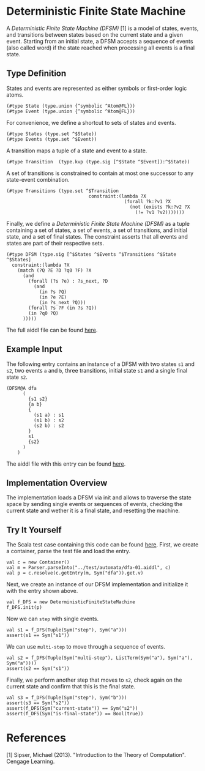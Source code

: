 # Deterministic Finite State Machine

A *Deterministic Finite State Machine (DFSM)* [1] is a model of states, events, and
transitions between states based on the current state and a given
event. Starting from an initial state, a DFSM accepts a sequence of events (also
called word) if the state reached when processing all events is a final state.

## Type Definition

States and events are represented as either symbols or first-order logic atoms.

    (#type State (type.union {^symbolic ^Atom@FL}))
    (#type Event (type.union {^symbolic ^Atom@FL}))
    
For convenience, we define a shortcut to sets of states and events.
    
    (#type States (type.set ^$State))
    (#type Events (type.set ^$Event))
    
A transition maps a tuple of a state and event to a state.
    
    (#type Transition  (type.kvp (type.sig [^$State ^$Event]):^$State))
    
A set of transitions is constrained to contain at most one successor to any state-event combination.

    (#type Transitions (type.set ^$Transition
                                  constraint:(lambda ?X
                                               (forall ?k:?v1 ?X
                                                 (not (exists ?k:?v2 ?X
                                                   (!= ?v1 ?v2)))))))

Finally, we define a *Deterministic Finite State Machine (DFSM)* as a tuple
containing a set of states, a set of events, a set of transitions, and initial
state, and a set of final states. The constraint asserts that all events and
states are part of their respective sets.

    (#type DFSM (type.sig [^$States ^$Events ^$Transitions ^$State ^$States]
      constraint:(lambda ?X 
        (match (?Q ?E ?D ?q0 ?F) ?X
          (and
            (forall (?s ?e) : ?s_next, ?D
              (and
                (in ?s ?Q)
                (in ?e ?E)
                (in ?s_next ?Q)))
            (forall ?s ?F (in ?s ?Q))
            (in ?q0 ?Q)
          )))))

The full aiddl file can be found [here](../../aiddl/automata/discrete-finite-state-machine.aiddl).

## Example Input

The following entry contains an instance of a DFSM with two states `s1` and
`s2`, two events `a` and `b`, three transitions, initial state `s1` and a single
final state `s2`.

    (DFSM@A dfa
          (
            {s1 s2}
            {a b}
            {
              (s1 a) : s1
              (s1 b) : s2
              (s2 b) : s2
            }
            s1
            {s2}
          )
        )
        
The aiddl file with this entry can be found
[here](../../test/automata/dfa-01.aiddl).

## Implementation Overview

The implementation loads a DFSM via init and allows to traverse the state space
by sending single events or sequences of events, checking the current state and
wether it is a final state, and resetting the machine.

## Try It Yourself

The Scala test case containing this code can be found [here](../../scala/src/test/scala/automata/AutomataSuite.scala).
First, we create a container, parse the test file and load the entry.

    val c = new Container()
    val m = Parser.parseInto("../test/automata/dfa-01.aiddl", c)
    val p = c.resolve(c.getEntry(m, Sym("dfa")).get.v)
    
Next, we create an instance of our DFSM implementation and initialize it with
the entry shown above.

    val f_DFS = new DeterministicFiniteStateMachine
    f_DFS.init(p)
    
Now we can `step` with single events.

    val s1 = f_DFS(Tuple(Sym("step"), Sym("a")))
    assert(s1 == Sym("s1"))
    
We can use `multi-step` to move through a sequence of events.

    val s2 = f_DFS(Tuple(Sym("multi-step"), ListTerm(Sym("a"), Sym("a"), Sym("a"))))
    assert(s2 == Sym("s1"))
    
Finally, we perform another step that moves to `s2`, check again on the current
state and confirm that this is the final state.

    val s3 = f_DFS(Tuple(Sym("step"), Sym("b")))
    assert(s3 == Sym("s2"))
    assert(f_DFS(Sym("current-state")) == Sym("s2"))
    assert(f_DFS(Sym("is-final-state")) == Bool(true))

# References

[1] Sipser, Michael (2013). "Introduction to the Theory of Computation". Cengage Learning. 
